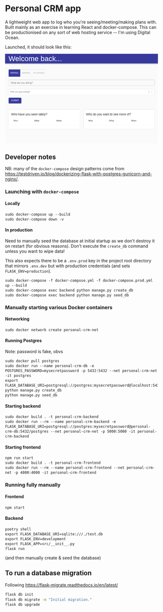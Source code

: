 # Personal CRM app

A lightweight web app to log who you're seeing/meeting/making plans with. Built mainly as an exercise in learning React and docker-compose. This can be productionised on any sort of web hosting service -- I'm using Digital Ocean.

Launched, it should look like this:

![App Interface](interface.png)

## Developer notes

NB: many of the `docker-compose` design patterns come from https://testdriven.io/blog/dockerizing-flask-with-postgres-gunicorn-and-nginx/.

### Launching with `docker-compose`

#### Locally

```shell
sudo docker-compose up --build
sudo docker-compose down -v
```

#### In production

Need to manually seed the database at initial startup as we don't destroy it on restart (for obvious reasons). Don't execute the `create_db` command unless you want to wipe data!

This also expects there to be a `.env.prod` key in the project root directory that mirrors `.env.dev` but with production credentials (and sets `FLASK_ENV=production`).

```shell
sudo docker-compose -f docker-compose.yml -f docker-compose.prod.yml up --build
sudo docker-compose exec backend python manage.py create_db
sudo docker-compose exec backend python manage.py seed_db
```

### Manually starting various Docker containers

#### Networking

```shell
sudo docker network create personal-crm-net
```

#### Running Postgres

Note: password is fake, obvs

```shell
sudo docker pull postgres
sudo docker run --name personal-crm-db -e POSTGRES_PASSWORD=mysecretpassword -p 5432:5432 --net personal-crm-net -it postgres
export FLASK_DATABASE_URI=postgresql://postgres:mysecretpassword@localhost:5432/postgres
python manage.py create_db
python manage.py seed_db
```

#### Starting backend

```shell
sudo docker build . -t personal-crm-backend
sudo docker run --rm --name personal-crm-backend -e FLASK_DATABASE_URI=postgresql://postgres:mysecretpassword@personal-crm-db:5432/postgres --net personal-crm-net -p 5000:5000 -it personal-crm-backend
```

#### Starting frontend

```shell
npm run start
sudo docker build . -t personal-crm-frontend
sudo docker run --rm --name personal-crm-frontend --net personal-crm-net -p 4000:4000 -it personal-crm-frontend
```

### Running fully manually

#### Frontend

```shell
npm start
```

#### Backend

```shell
poetry shell
export FLASK_DATABASE_URI=sqlite:///./test.db
export FLASK_ENV=development
export FLASK_APP=src/__init__.py
flask run
```

(and then manually create & seed the database)

## To run a database migration

Following https://flask-migrate.readthedocs.io/en/latest/

```bash
flask db init
flask db migrate -m "Initial migration."
flask db upgrade
```
